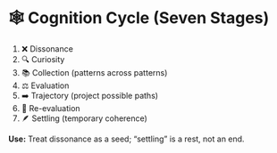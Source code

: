 # 🕸️ Cognition Cycle (Seven Stages)

1) ❌ Dissonance  
2) 🔍 Curiosity  
3) 📚 Collection (patterns across patterns)  
4) ⚖️ Evaluation  
5) ➡️ Trajectory (project possible paths)  
6) 🔄 Re-evaluation  
7) 🪶 Settling (temporary coherence)

**Use:** Treat dissonance as a seed; “settling” is a rest, not an end.
